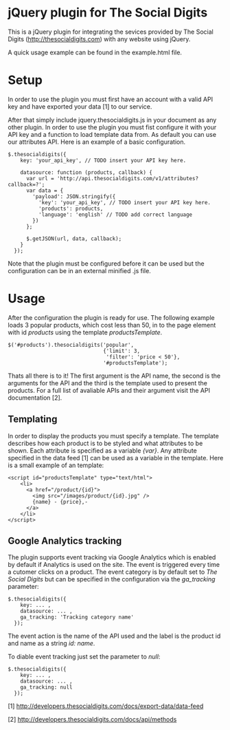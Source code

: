 jQuery plugin for The Social Digits
===================================

This is a jQuery plugin for integrating the sevices provided by The Social Digits
(http://thesocialdigits.com) with any website using jQuery.

A quick usage example can be found in the example.html file.


Setup
=====

In order to use the plugin you must first have an account with a valid API key 
and have exported your data [1] to our service.

After that simply include jquery.thesocialdigits.js in your document as any other
plugin. In order to use the plugin you must fist configure it with your API key 
and a function to load template data from. As default you can use our attributes
API. Here is an example of a basic configuration.

    $.thesocialdigits({
        key: 'your_api_key', // TODO insert your API key here.
        
        datasource: function (products, callback) {
          var url = 'http://api.thesocialdigits.com/v1/attributes?callback=?';
          var data = {
            'payload': JSON.stringify({
              'key': 'your_api_key', // TODO insert your API key here.
              'products': products,
              'language': 'english' // TODO add correct language
            })
          };
  
          $.getJSON(url, data, callback);
        }
      });

Note that the plugin must be configured before it can be used but the 
configuration can be in an external minified .js file.


Usage
=====

After the configuration the plugin is ready for use. The following example loads
3 popular products, which cost less than 50, in to the page element with id 
_products_ using the template _productsTemplate_.

    $('#products').thesocialdigits('popular', 
                                   {'limit': 3,
                                    'filter': 'price < 50'},
                                   '#productsTemplate');

Thats all there is to it! The first argument is the API name, the second is the
arguments for the API and the third is the template used to present the products.
For a full list of avaliable APIs and their argument visit the API documentation
[2].


Templating
----------

In order to display the products you must specify a template. The template 
describes how each product is to be styled and what attributes to be shown.
Each attribute is specified as a variable _{var}_. Any attribute specified in 
the data feed [1] can be used as a variable in the template. Here is a small
example of an template:

    <script id="productsTemplate" type="text/html"> 
        <li>
          <a href="/product/{id}">
            <img src="/images/product/{id}.jpg" />
            {name} - {price},-
          </a>
        </li>
    </script>


Google Analytics tracking
-------------------------

The plugin supports event tracking via Google Analytics which is enabled by 
default if Analytics is used on the site. The event is triggered every time a
cutomer clicks on a product. The event category is by default set to 
_The Social Digits_ but can be specified in the configuration via the 
_ga\_tracking_ parameter:

    $.thesocialdigits({
        key: ... ,
        datasource: ... ,
        ga_tracking: 'Tracking category name'
      });

The event action is the name of the API used and the label is the product id and
name as a string _id: name_.

To diable event tracking just set the parameter to _null_:

    $.thesocialdigits({
        key: ... ,
        datasource: ... ,
        ga_tracking: null
      });



[1] http://developers.thesocialdigits.com/docs/export-data/data-feed

[2] http://developers.thesocialdigits.com/docs/api/methods
